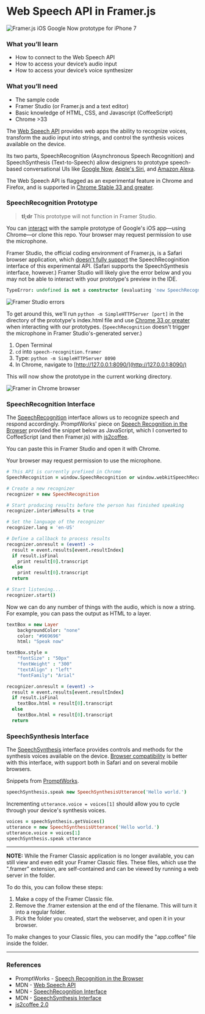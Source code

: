 # Web Speech API in Framer.js

![Framer.js iOS Google Now prototype for iPhone 7](_img/google-now-framer-gray.gif)

### What you’ll learn
* How to connect to the Web Speech API
* How to access your device’s audio input
* How to access your device’s voice synthesizer

### What you’ll need
* The sample code
* Framer Studio (or Framer.js and a text editor)
* Basic knowledge of HTML, CSS, and Javascript (CoffeeScript)
* Chrome >33

The [Web Speech API](https://developer.mozilla.org/en-US/docs/Web/API/Web_Speech_API) provides web apps the ability to recognize voices, transform the audio input into strings, and control the synthesis voices available on the device.

Its two parts, SpeechRecognition (Asynchronous Speech Recognition) and SpeechSynthesis (Text-to-Speech) allow designers to prototype speech-based conversational UIs like [Google Now](https://www.google.com/search/about/learn-more/now/), [Apple's Siri](http://www.apple.com/ios/siri/), and [Amazon Alexa](https://developer.amazon.com/alexa).

The Web Speech API is flagged as an experimental feature in Chrome and Firefox, and is supported in [Chrome Stable 33 and greater](https://developer.mozilla.org/en-US/docs/Web/API/SpeechRecognition#Browser_compatibility).

### SpeechRecognition Prototype
>**tl;dr** This prototype will not function in Framer Studio.

You can [interact](http://share.framerjs.com/jlralchs6vaz/) with the sample prototype of Google's iOS app—using Chrome—or clone this repo. Your browser may request permission to use the microphone.

Framer Studio, the official coding environment of Framer.js, is a Safari browser application, which [doesn't fully support](http://caniuse.com/#feat=speech-recognition) the SpeechRecoginition interface of this experimental API. (Safari supports the SpeechSynthesis interface, however.) Framer Studio will likely give the error below and you may not be able to interact with your prototype's preview in the IDE.

```coffeescript
TypeError: undefined is not a constructor (evaluating 'new SpeechRecognition')
```

![Framer Studio errors](_img/google-now-framer-studio.png)

To get around this, we'll run `python -m SimpleHTTPServer [port]` in the directory of the prototype's index.html file and use [Chrome 33 or greater](https://developer.mozilla.org/en-US/docs/Web/API/SpeechRecognition#Browser_compatibility) when interacting with our prototypes. (`SpeechRecognition` doesn't trigger the microphone in Framer Studio's-generated server.)

1. Open Terminal
2. `cd` into `speech-recognition.framer`
3. Type: `python -m SimpleHTTPServer 8090`
4. In Chrome, navigate to [http://127.0.0.1:8090/](http://127.0.0.1:8090/)

This will now show the prototype in the current working directory.

![Framer in Chrome browser](_img/google-now-chrome.png)






### SpeechRecognition Interface

The [SpeechRecognition](https://developer.mozilla.org/en-US/docs/Web/API/Web_Speech_API) interface allows us to recognize speech and respond accordingly. PromptWorks' piece on [Speech Recognition in the Browser](https://www.promptworks.com/blog/speech-recoginition-in-the-browser?utm_source=codropscollective) provided the snippet below as JavaScript, which I converted to CoffeeScript (and then Framer.js) with [js2coffee](http://js2.coffee/).

You can paste this in Framer Studio and open it with Chrome.

Your browser may request permission to use the microphone.

```coffeescript
# This API is currently prefixed in Chrome
SpeechRecognition = window.SpeechRecognition or window.webkitSpeechRecognition

# Create a new recognizer
recognizer = new SpeechRecognition

# Start producing results before the person has finished speaking
recognizer.interimResults = true

# Set the language of the recognizer
recognizer.lang = 'en-US'

# Define a callback to process results
recognizer.onresult = (event) ->
  result = event.results[event.resultIndex]
  if result.isFinal
    print result[0].transcript
  else
    print result[0].transcript
  return

# Start listening...
recognizer.start()
```

Now we can do any number of things with the audio, which is now a string. For example, you can pass the output as HTML to a layer.

```coffeescript
textBox = new Layer
	backgroundColor: "none"
	color: "#969696"
	html: "Speak now"

textBox.style =
	"fontSize" : "50px"
	"fontWeight" : "300"
	"textAlign" : "left"
	"fontFamily": "Arial"

recognizer.onresult = (event) ->
  result = event.results[event.resultIndex]
  if result.isFinal
    textBox.html = result[0].transcript
  else
    textBox.html = result[0].transcript
  return
```

### SpeechSynthesis Interface
The [SpeechSynthesis](https://developer.mozilla.org/en-US/docs/Web/API/SpeechSynthesis) interface provides controls and methods for the synthesis voices available on the device. [Browser compatibility](https://developer.mozilla.org/en-US/docs/Web/API/SpeechSynthesis#Browser_compatibility) is better with this interface, with support both in Safari and on several mobile browsers.

Snippets from [PromptWorks](https://www.promptworks.com/blog/speech-recoginition-in-the-browser?utm_source=codropscollective).

```coffeescript
speechSynthesis.speak new SpeechSynthesisUtterance('Hello world.')
```

Incrementing `utterance.voice = voices[1]` should allow you to cycle through your device's synthesis voices.

```coffeescript
voices = speechSynthesis.getVoices()
utterance = new SpeechSynthesisUtterance('Hello world.')
utterance.voice = voices[1]
speechSynthesis.speak utterance
```

---
**NOTE:** While the Framer Classic application is no longer available, you can still view and even edit your Framer Classic files. These files, which use the ".framer" extension, are self-contained and can be viewed by running a web server in the folder.

To do this, you can follow these steps:

1. Make a copy of the Framer Classic file.
2. Remove the .framer extension at the end of the filename. This will turn it into a regular folder.
3. Pick the folder you created, start the webserver, and open it in your browser.

To make changes to your Classic files, you can modify the "app.coffee" file inside the folder.

---

### References
* PromptWorks - [Speech Recognition in the Browser](https://www.promptworks.com/blog/speech-recoginition-in-the-browser?utm_source=codropscollective)
* MDN - [Web Speech API](https://developer.mozilla.org/en-US/docs/Web/API/Web_Speech_API)
* MDN - [SpeechRecognition Interface](https://developer.mozilla.org/en-US/docs/Web/API/SpeechRecognition)
* MDN - [SpeechSynthesis Interface ](https://developer.mozilla.org/en-US/docs/Web/API/SpeechSynthesis)
* [js2coffee 2.0](http://js2.coffee/)
